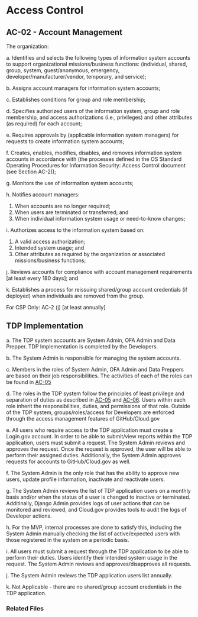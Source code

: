 # Access Control
## AC-02 - Account Management
The organization:

a. Identifies and selects the following types of information system accounts to support organizational missions/business functions: (individual, shared, group, system, guest/anonymous, emergency, developer/manufacturer/vendor, temporary, and service);

b. Assigns account managers for information system accounts;

c. Establishes conditions for group and role membership;

d. Specifies authorized users of the information system, group and role membership, and access authorizations (i.e., privileges) and other attributes (as required) for each account;

e. Requires approvals by (applicable information system managers) for requests to create information system accounts;

f. Creates, enables, modifies, disables, and removes information system accounts in accordance with (the processes defined in the OS Standard Operating Procedures for Information Security: Access Control document (see Section AC-2));

g. Monitors the use of information system accounts;

h. Notifies account managers:

   1. When accounts are no longer required;
   2. When users are terminated or transferred; and
   3. When individual information system usage or need-to-know changes;

i. Authorizes access to the information system based on:

   1. A valid access authorization;
   2. Intended system usage; and
   3. Other attributes as required by the organization or associated missions/business functions;

j. Reviews accounts for compliance with account management requirements [at least every 180 days]; and

k. Establishes a process for reissuing shared/group account credentials (if deployed) when individuals are removed from the group.

For CSP Only: AC-2 (j) [at least annually]

## TDP Implementation
a. The TDP system accounts are System Admin, OFA Admin and Data Prepper.  TDP Implementation is completed by the Developers.

b. The System Admin is responsible for managing the system accounts.  

c. Members in the roles of System Admin, OFA Admin and Data Preppers are based on their job responsibilities.  The activities of each of the roles can be found in [AC-05](https://github.com/raft-tech/TANF-app/blob/documentation/access-controls-ac_5/docs/controls/access_control/ac-05.md)

d. The roles in the TDP system follow the principles of least privilege and separation of duties as described in [AC-05](../../documentation/access-controls-ac_5/docs/controls/access_control/ac-05.md) and [AC-06](../../documentation/access-controls-ac-06/docs/controls/access_control/ac-06.md).  Users within each role inherit the responsibilities, duties, and permissions of that role.  Outside of the TDP system, groups/roles/access for Developers are enforced through the access management features of GitHub/Cloud.gov

e. All users who require access to the TDP application must create a Login.gov account.  In order to be able to submit/view reports within the TDP application, users must submit a request.  The System Admin reviews and approves the request.  Once the request is approved, the user will be able to perform their assigned duties.  Additionally, the System Admin approves requests for accounts to GitHub/Cloud.gov as well.

f. The System Admin is the only role that has the ability to approve new users, update profile information, inactivate and reactivate users.

g. The System Admin reviews the list of TDP application users on a monthly basis and/or when the status of a user is changed to inactive or terminated.  Additinally, Django Admin provides logs of user actions that can be monitored and reviewed, and Cloud.gov provides tools to audit the logs of Developer actions.

h. For the MVP, internal processes are done to satisfy this, including the System Admin manually checking the list of active/expected users with those registered in the system on a periodic basis.

i. All users must submit a request through the TDP application to be able to perform their duties.  Users identify their intended system usage in the request.  The System Admin reviews and approves/disapproves all requests. 

j. The System Admin reviews the TDP application users list annually.

k. Not Applicable - there are no shared/group account credentials in the TDP application.

### Related Files
